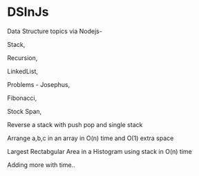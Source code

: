 # DSInJs

Data Structure topics via Nodejs- 

Stack, 

Recursion, 

LinkedList, 


Problems -
Josephus, 

Fibonacci, 

Stock Span, 

Reverse a stack with push pop and single stack


Arrange a,b,c in an array in O(n) time and O(1) extra space

Largest Rectabgular Area in a Histogram using stack in O(n) time

Adding more with time..
